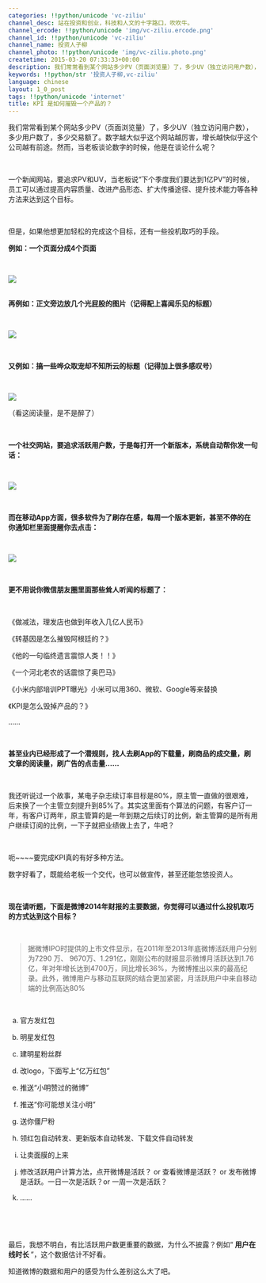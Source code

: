 ```yaml
---
categories: !!python/unicode 'vc-ziliu'
channel_desc: 站在投资和创业，科技和人文的十字路口，吹吹牛。
channel_ercode: !!python/unicode 'img/vc-ziliu.ercode.png'
channel_id: !!python/unicode 'vc-ziliu'
channel_name: 投资人子柳
channel_photo: !!python/unicode 'img/vc-ziliu.photo.png'
createtime: 2015-03-20 07:33:33+00:00
description: 我们常常看到某个网站多少PV（页面浏览量）了，多少UV（独立访问用户数），多少用户数了，多少交易额了。然而是否是数字越大越好？老板在制定KPI的时候，单纯的追求数字会对员工产生什么样的影响？
keywords: !!python/str '投资人子柳,vc-ziliu'
language: chinese
layout: 1_0_post
tags: !!python/unicode 'internet'
title: KPI 是如何摧毁一个产品的？
---
```

<div class="rich_media_content" id="js_content">
<p>
         我们常常看到某个网站多少PV（页面浏览量）了，多少UV（独立访问用户数），多少用户数了，多少交易额了。数字越大似乎这个网站越厉害，增长越快似乎这个公司越有前途。然而，当老板谈论数字的时候，他是在谈论什么呢？
        </p>
<p>
<br/>
</p>
<p>
         一个新闻网站，要追求PV和UV，当老板说“下个季度我们要达到1亿PV”的时候，员工可以通过提高内容质量、改进产品形态、扩大传播途径、提升技术能力等各种方法来达到这个目标。
        </p>
<p>
<br/>
</p>
<p>
         但是，如果他想更加轻松的完成这个目标，还有一些投机取巧的手段。
        </p>
<p>
<strong>
          例如：一个页面分成4个页面
         </strong>
<br/>
</p>
<p>
<br/>
</p>
<p>
<img data-ratio="0.3464566929133858" data-s="300,640" data-src="" data-type="png" data-w="" src="{{ '/img/5pjrn0aic1L0Rjznfwu7rIhygYPOlXQicXq2Gb00BUqrZiaaePXXTjjQcNO412TK54WVNBvlMfJbyrc2M4gfOzwFg..png' | prepend: site.img | replace: '//','/' }}"/>
<br/>
<br/>
</p>
<p>
<strong>
          再例如：正文旁边放几个光屁股的图片（记得配上喜闻乐见的标题）
         </strong>
</p>
<p>
<br/>
</p>
<p>
<img data-ratio="0.6338582677165354" data-s="300,640" data-src="" data-type="png" data-w="" src="{{ '/img/5pjrn0aic1L0Rjznfwu7rIhygYPOlXQicXEo1C2o2omftzawGnjuUiceO2GnbkqIBCWSM4zNiayUiba1JC48XbrjDGA..png' | prepend: site.img | replace: '//','/' }}"/>
<br/>
</p>
<p>
<br/>
</p>
<p>
<strong>
          又例如：搞一些哗众取宠却不知所云的标题（记得加上很多感叹号）
         </strong>
<br/>
</p>
<p>
<br/>
</p>
<p>
<img data-ratio="0.2047244094488189" data-s="300,640" data-src="" data-type="png" data-w="" src="{{ '/img/5pjrn0aic1L0Rjznfwu7rIhygYPOlXQicXVdAKL5bJibjgHLzqZZibleicgRWq7J1ribMwDVfKYfOGJOiaJTJwe126exA..png' | prepend: site.img | replace: '//','/' }}"/>
<br/>
</p>
<p>
         （看这阅读量，是不是醉了）
        </p>
<p>
<br/>
</p>
<p>
<strong>
          一个社交网站，要追求活跃用户数，于是每打开一个新版本，系统自动帮你发一句话：
         </strong>
</p>
<p>
<br/>
</p>
<p>
<img data-ratio="0.3956692913385827" data-s="300,640" data-src="" data-type="png" data-w="" src="{{ '/img/5pjrn0aic1L0Rjznfwu7rIhygYPOlXQicXg7BmicTrbx6uKp0ZkhtpzgcsM7pTpISPIKK8X68ICRIiaY0fEp7AnadA..png' | prepend: site.img | replace: '//','/' }}"/>
<br/>
</p>
<p>
<br/>
</p>
<p>
<strong>
          而在移动App方面，很多软件为了刷存在感，每周一个版本更新，甚至不停的在你通知栏里面提醒你去点击：
         </strong>
</p>
<p>
<strong>
<br/>
</strong>
</p>
<p>
<strong>
<img data-ratio="0.10039370078740158" data-s="300,640" data-src="" data-type="png" data-w="" src="{{ '/img/5pjrn0aic1L1Vco0vRE2QZXKXuno8cWfjzSIsfwtyNrbsW7Ne6vibomA31QldL5BRIb5VxAnab1fxdkyujznCbEw..png' | prepend: site.img | replace: '//','/' }}"/>
<br/>
</strong>
</p>
<p>
<strong>
<br/>
</strong>
</p>
<p>
<strong>
          更不用说你微信朋友圈里面那些耸人听闻的标题了：
         </strong>
</p>
<p>
<strong>
<br/>
</strong>
</p>
<p>
         《做减法，理发店也做到年收入几亿人民币》
        </p>
<p>
         《转基因是怎么摧毁阿根廷的？》
        </p>
<p>
         《他的一句临终遗言震惊人类！！》
        </p>
<p>
         《一个河北老农的话震惊了奥巴马》
        </p>
<p>
         《小米内部培训PPT曝光》小米可以用360、微软、Google等来替换
        </p>
<p>
         《KPI是怎么毁掉产品的？》
        </p>
<p>
         ……
        </p>
<p>
<br/>
</p>
<p>
<strong>
          甚至业内已经形成了一个潜规则，找人去刷App的下载量，刷商品的成交量，刷文章的阅读量，刷广告的点击量……
         </strong>
</p>
<p>
<strong>
<br/>
</strong>
</p>
<p>
         我还听说过一个故事，某电子杂志续订率目标是80%，原主管一直做的很艰难，后来换了一个主管立刻提升到85%了。其实这里面有个算法的问题，有客户订一年，有客户订两年，原主管算的是一年到期之后续订的比例，新主管算的是所有用户继续订阅的比例，一下子就把业绩做上去了，牛吧？
        </p>
<p>
<br/>
</p>
<p>
         呃~~~~要完成KPI真的有好多种方法。
        </p>
<p>
         数字好看了，既能给老板一个交代，也可以做宣传，甚至还能忽悠投资人。
        </p>
<p>
<br/>
</p>
<p>
<strong>
          现在请听题，下面是微博2014年财报的主要数据，你觉得可以通过什么投机取巧的方式达到这个目标？
         </strong>
</p>
<p>
<strong>
<br/>
</strong>
</p>
<blockquote>
<p>
          据微博IPO时提供的上市文件显示，在2011年至2013年底微博活跃用户分别为7290 万、 9670万、1.291亿，刚刚公布的财报显示微博月活跃达到1.76亿，年对年增长达到4700万，同比增长36%，为微博推出以来的最高纪录。此外，微博用户与移动互联网的结合更加紧密，月活跃用户中来自移动端的比例高达80%
         </p>
</blockquote>
<p>
<br/>
</p>
<ol class="list-paddingleft-2" style="list-style-type: lower-alpha;">
<li>
<p>
           官方发红包
          </p>
</li>
<li>
<p>
           明星发红包
           <br/>
</p>
</li>
<li>
<p>
           建明星粉丝群
          </p>
</li>
<li>
<p>
           改logo，下面写上“亿万红包”
          </p>
</li>
<li>
<p>
           推送“小明赞过的微博”
          </p>
</li>
<li>
<p>
           推送“你可能想关注小明”
           <br/>
</p>
</li>
<li>
<p>
           送你僵尸粉
          </p>
</li>
<li>
<p>
           领红包自动转发、更新版本自动转发、下载文件自动转发
          </p>
</li>
<li>
<p>
           让卖面膜的上来
          </p>
</li>
<li>
<p>
           修改活跃用户计算方法，点开微博是活跃？ or 查看微博是活跃？ or 发布微博是活跃。一日一次是活跃？or 一周一次是活跃？
           <br/>
</p>
</li>
<li>
<p>
           ……
          </p>
<p>
<br/>
</p>
<p>
<br/>
</p>
</li>
</ol>
<p>
         最后，我想不明白，有比活跃用户数更重要的数据，为什么不披露？例如“
         <strong>
          用户在线时长
         </strong>
         ”，这个数据估计不好看。
        </p>
<p>
         知道微博的数据和用户的感受为什么差别这么大了吧。
        </p>
</div>
